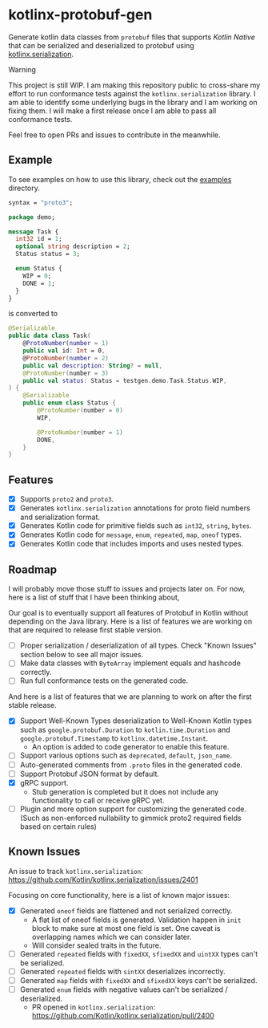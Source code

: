# kotlinx-protobuf-gen

Generate kotlin data classes from `protobuf` files that supports _Kotlin Native_ that can be serialized and
deserialized to protobuf using [kotlinx.serialization](https://github.com/Kotlin/kotlinx.serialization).

> [!WARNING]  
> This project is still WIP. I am making this repository public to cross-share my effort to run conformance
> tests against the `kotlinx.serialization` library. I am able to identify some underlying bugs in the library
> and I am working on fixing them. I will make a first release once I am able to pass all conformance tests.
>
> Feel free to open PRs and issues to contribute in the meanwhile.

## Example

To see examples on how to use this library, check out the [examples](./examples) directory.

```protobuf
syntax = "proto3";

package demo;

message Task {
  int32 id = 1;
  optional string description = 2;
  Status status = 3;

  enum Status {
    WIP = 0;
    DONE = 1;
  }
}
```

is converted to

```kotlin
@Serializable
public data class Task(
    @ProtoNumber(number = 1)
    public val id: Int = 0,
    @ProtoNumber(number = 2)
    public val description: String? = null,
    @ProtoNumber(number = 3)
    public val status: Status = testgen.demo.Task.Status.WIP,
) {
    @Serializable
    public enum class Status {
        @ProtoNumber(number = 0)
        WIP,

        @ProtoNumber(number = 1)
        DONE,
    }
}
```

## Features

- [x] Supports `proto2` and `proto3`.
- [x] Generates `kotlinx.serialization` annotations for proto field numbers and serialization format.
- [x] Generates Kotlin code for primitive fields such as `int32`, `string`, `bytes`.
- [x] Generates Kotlin code for `message`, `enum`, `repeated`, `map`, `oneof` types.
- [x] Generates Kotlin code that includes imports and uses nested types.

## Roadmap

I will probably move those stuff to issues and projects later on. For now, here is a list of stuff that I have
been thinking about,

Our goal is to eventually support all features of Protobuf in Kotlin without depending on the Java library. Here
is a list of features we are working on that are required to release first stable version.

- [ ] Proper serialization / deserialization of all types. Check "Known Issues" section below to see all major
  issues.
- [ ] Make data classes with `ByteArray` implement equals and hashcode correctly.
- [ ] Run full conformance tests on the generated code.

And here is a list of features that we are planning to work on after the first stable release.

- [x] Support Well-Known Types deserialization to Well-Known Kotlin types such as `google.protobuf.Duration`
  to `kotlin.time.Duration` and `google.protobuf.Timestamp` to `kotlinx.datetime.Instant`.
  - An option is added to code generator to enable this feature.
- [ ] Support various options such as `deprecated`, `default`, `json_name`.
- [ ] Auto-generated comments from `.proto` files in the generated code.
- [ ] Support Protobuf JSON format by default.
- [x] gRPC support.
  - Stub generation is completed but it does not include any functionality to call or receive gRPC yet.
- [ ] Plugin and more option support for customizing the generated code. (Such as non-enforced nullability to
  gimmick proto2 required fields based on certain rules)

## Known Issues

An issue to track `kotlinx.serialization`: https://github.com/Kotlin/kotlinx.serialization/issues/2401

Focusing on core functionality, here is a list of known major issues:

- [x] Generated `oneof` fields are flattened and not serialized correctly.
  - A flat list of oneof fields is generated. Validation happen in `init` block to make sure at most one
    field is set. One caveat is overlapping names which we can consider later.
  - Will consider sealed traits in the future.
- [ ] Generated `repeated` fields with `fixedXX`, `sfixedXX` and `uintXX` types can't be serialized.
- [ ] Generated `repeated` fields with `sintXX` deserializes incorrectly.
- [ ] Generated `map` fields with `fixedXX` and `sfixedXX` keys can't be serialized.
- [ ] Generated `enum` fields with negative values can't be serialized / deserialized.
  - PR opened in `kotlinx.serialization`: https://github.com/Kotlin/kotlinx.serialization/pull/2400
